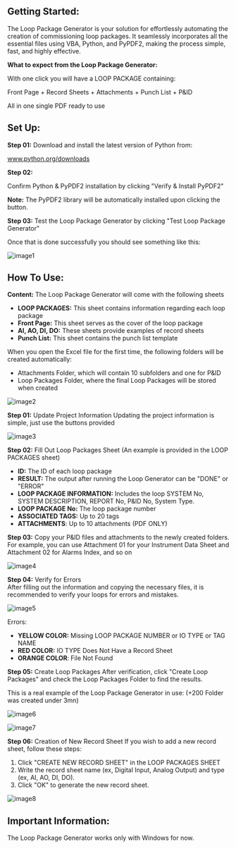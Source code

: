 ## Getting Started:
The Loop Package Generator is your solution for effortlessly automating the creation of commissioning loop packages. It seamlessly incorporates all the essential files using VBA, Python, and PyPDF2, making the process simple, fast, and highly effective.

**What to expect from the Loop Package Generator:** 

With one click you will have a LOOP PACKAGE containing:

Front Page + Record Sheets + Attachments + Punch List + P&ID 

All in one single PDF ready to use

## Set Up:
**Step 01:**
Download and install the latest version of Python from:

www.python.org/downloads

**Step 02:**

Confirm Python & PyPDF2 installation by clicking "Verify & Install PyPDF2"

**Note:** The PyPDF2 library will be automatically installed upon clicking the button.

**Step 03:**
Test the Loop Package Generator by clicking "Test Loop Package Generator"

Once that is done successfully you should see something like this:

![image1](https://github.com/mokhtarbendaho/Loop-Package-Generator/assets/143171867/bf3b8769-3f4c-47ab-bed3-1a02e57d07ca)

## How To Use:
**Content:** The Loop Package Generator will come with the following sheets

 - **LOOP PACKAGES:** This sheet contains information regarding each loop package
 - **Front Page:** This sheet serves as the cover of the loop package
 - **AI, AO, DI, DO:** These sheets provide examples of record sheets
 - **Punch List:** This sheet contains the punch list template

When you open the Excel file for the first time, the following folders will be created automatically:
- Attachments Folder, which will contain 10 subfolders and one for P&ID
- Loop Packages Folder, where the final Loop Packages will be stored when created

![image2](https://github.com/mokhtarbendaho/Loop-Package-Generator/assets/143171867/ebbc1890-866b-4399-9d77-05eae934bec2)

**Step 01:** Update Project Information 
Updating the project information is simple, just use the buttons provided

![image3](https://github.com/mokhtarbendaho/Loop-Package-Generator/assets/143171867/1a4eba8d-6231-47de-a856-25201ecb266e)


**Step 02:** Fill Out Loop Packages Sheet (An example is provided in the LOOP PACKAGES sheet)

 - **ID:** The ID of each loop package
 - **RESULT:** The output after running the Loop Generator can be "DONE" or "ERROR"
 - **LOOP PACKAGE INFORMATION:** Includes the loop SYSTEM No, SYSTEM DESCRIPTION, REPORT No, P&ID No, System Type.
 - **LOOP PACKAGE No:** The loop package number
 - **ASSOCIATED TAGS:** Up to 20 tags
 - **ATTACHMENTS**: Up to 10 attachments (PDF ONLY)

**Step 03:**
Copy your P&ID files and attachments to the newly created folders. For example, you can use Attachment 01 for your Instrument Data Sheet and Attachment 02 for Alarms Index, and so on

![image4](https://github.com/mokhtarbendaho/Loop-Package-Generator/assets/143171867/fbd54b03-413d-4363-adb5-a45b4a03ad45)

**Step 04:** Verify for Errors						
After filling out the information and copying the necessary files, it is recommended to verify your loops for errors and mistakes.

![image5](https://github.com/mokhtarbendaho/Loop-Package-Generator/assets/143171867/a7f0e5a7-8545-40b9-bb7a-4c11e5c65fa5)

Errors:						
 - **YELLOW COLOR:** Missing LOOP PACKAGE NUMBER or IO TYPE or TAG NAME
 - **RED COLOR:** IO TYPE Does Not Have a Record Sheet
 - **ORANGE COLOR**: File Not Found

**Step 05:** Create Loop Packages
After verification, click "Create Loop Packages" and check the Loop Packages Folder to find the results.

This is a real example of the Loop Package Generator in use: (+200 Folder was created under 3mn)

![image6](https://github.com/mokhtarbendaho/Loop-Package-Generator/assets/143171867/7cc91f6b-3ab6-4c4d-b184-553f947bcea5)

![image7](https://github.com/mokhtarbendaho/Loop-Package-Generator/assets/143171867/46a107b1-8331-4094-8610-238b7ec7f4a1)

**Step 06:** Creation of New Record Sheet
If you wish to add a new record sheet, follow these steps:
01. Click "CREATE NEW RECORD SHEET" in the LOOP PACKAGES SHEET
02. Write the record sheet name (ex, Digital Input, Analog Output) and type (ex, AI, AO, DI, DO).
03. Click "OK" to generate the new record sheet.

![image8](https://github.com/mokhtarbendaho/Loop-Package-Generator/assets/143171867/21f5babd-1872-4c49-a4ff-472ccfd99978)


## Important Information:
The Loop Package Generator works only with Windows for now.
